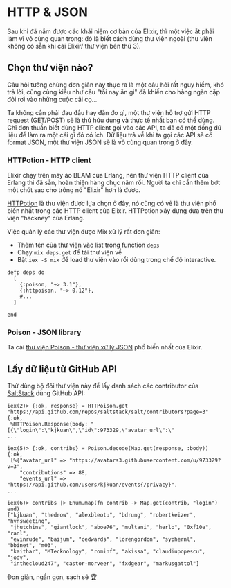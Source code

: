 # HTTP & JSON

Sau khi đã nắm được các khái niệm cơ bản của Elixir, thì một việc ắt phải làm vì vô cùng quan trọng: đó là biết cách dùng thư viện ngoài (thư viện không có sẵn khi cài Elixir/ thư viện bên thứ 3).

## Chọn thư viện nào?

Câu hỏi tưởng chừng đơn giản này thực ra là một câu hỏi rất nguy hiểm, khó trả lời, cũng cùng kiểu như câu "tối nay ăn gì" đã khiến cho hàng ngàn cặp đôi rơi vào những cuộc cãi cọ...

Ta không cần phải đau đầu hay đắn đo gì, một thư viện hỗ trợ gửi HTTP request (GET/POST) sẽ là thứ hữu dụng và thực tế nhất bạn có thể dùng. Chỉ đơn thuần biết dùng HTTP client gọi vào các API, ta đã có một đống dữ liệu để làm ra một cái gì đó có ích.
Dữ liệu trả về khi ta gọi các API sẽ có format JSON, một thư viện JSON sẽ là vô cùng quan trọng ở đây.

### HTTPotion - HTTP client
Elixir chạy trên máy ảo BEAM của Erlang, nên thư viện HTTP client của Erlang thì đã sẵn, hoàn thiện hàng chục năm rồi. Người ta chỉ cần thêm bớt một chút sao cho trông nó "Elixir" hơn là được.

[HTTPotion](https://github.com/myfreeweb/httpotion) là thư viện được lựa chọn ở đây, nó cũng có vẻ là thư viện phổ biến nhất trong các HTTP client của Elixir.  HTTPotion xây dựng dựa trên thư viện "hackney" của Erlang.

Việc quản lý các thư viện được Mix xử lý rất đơn giản:
- Thêm tên của thư viện vào list trong function `deps`
- Chạy `mix deps.get` để tải thư viện về
- Bật `iex -S mix` để load thư viện vào rồi dùng trong chế độ interactive.


```
defp deps do
  [
    {:poison, "~> 3.1"},
    {:httpoison, "~> 0.12"},
    #...
  ]

end
```

### Poison - JSON library
Ta cài [thư viện Poison - thư viện xử lý JSON](https://github.com/devinus/poison) phổ biến nhất của Elixir.


## Lấy dữ liệu từ GitHub API
Thử dùng bộ đôi thư viện này để lấy danh sách các contributor của [SaltStack](https://github.com/saltstack/salt/) dùng GitHub API:

```
iex(2)> {:ok, response} = HTTPoison.get "https://api.github.com/repos/saltstack/salt/contributors?page=3"
{:ok,
 %HTTPoison.Response{body: "[{\"login\":\"kjkuan\",\"id\":973329,\"avatar_url\":\"
...

iex(5)> {:ok, contribs} = Poison.decode(Map.get(response, :body))
{:ok,
 [%{"avatar_url" => "https://avatars3.githubusercontent.com/u/973329?v=3",
    "contributions" => 88,
    "events_url" => "https://api.github.com/users/kjkuan/events{/privacy}",
...

iex(6)> contribs |> Enum.map(fn contrib -> Map.get(contrib, "login") end)
["kjkuan", "thedrow", "alexbleotu", "bdrung", "robertkeizer", "hvnsweeting",
 "jhutchins", "giantlock", "aboe76", "multani", "herlo", "0xf10e", "ranl",
 "evinrude", "baijum", "cedwards", "lorengordon", "syphernl", "bbinet", "m03",
 "kaithar", "MTecknology", "rominf", "akissa", "claudiupopescu", "jodv",
 "inthecloud247", "castor-morveer", "fxdgear", "markusgattol"]
```

Đơn giản, ngắn gọn, sạch sẽ 🏆
